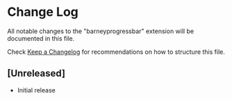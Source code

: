 # Change Log

All notable changes to the "barneyprogressbar" extension will be documented in this file.

Check [Keep a Changelog](http://keepachangelog.com/) for recommendations on how to structure this file.

## [Unreleased]

- Initial release